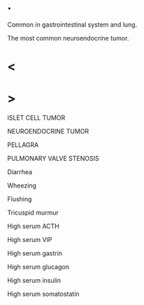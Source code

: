 # .

Common in gastrointestinal system and lung.

The most common neuroendocrine tumor.

# <

# >

ISLET CELL TUMOR

NEUROENDOCRINE TUMOR

PELLAGRA

PULMONARY VALVE STENOSIS

Diarrhea

Wheezing

Flushing

Tricuspid murmur

High serum ACTH

High serum VIP

High serum gastrin

High serum glucagon

High serum insulin

High serum somatostatin
